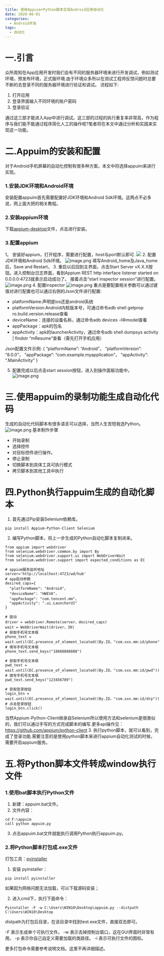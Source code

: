 ```yaml
---
title: 使用Appuim+Python脚本实现Android应用自动化
date: 2020-06-01
categories: 
  - Android开发
tags:
  - 自动化
---
```


# 一.引言
众所周知在App应用开发时我们会有不同的服务器环境来进行开发调试，例如测试环境，预发布环境，正式服环境.由于环境众多所以在测试工程师反馈问题时总要不断的去登录不同的服务器环境进行验证和调试。
流程如下:
1. 打开应用
2. 登录界面输入不同环境的账户密码
3. 登录验证

通过这三部才能进入App中进行调试。这三部的过程的执行重复率非常高，作为程序与我们能不能通过程序简化人工的操作呢?笔者将在本文中通过分析和实践来实现这一功能。

# 二.Appuim的安装和配置
对于Android手机屏幕的自动化控制有很多种方案。本文中将选择appuim来进行实现。

### 1.安装JDK环境和Android环境
安装配置appuim首先需要配置好JDK环境和Android Sdk环境。这两点不必多说，网上面大把的相关教程。

### 2.安装appium环境
下载[appium-desktop](https://github.com/appium/appium-desktop/releases)文件，点击进行安装。

### 3.配置appium
1。 安装好appium，打开程序，需要进行配置，host与port默认即可.
![](/images/d0f712c364c8a3d054af062e1f9c262f.webp)
2. 配置JDK环境和Android Sdk环境。
![image.png](/images/e95578bc216a6335f08f5dda715b6435.webp)
填写Android_home及Java_home后，Save and Restart，
3. 重启以后回到主界面，点击Start Server vX.X.X按钮。进入控制台日志界面，看到Appium REST http interface listener started on 0.0.0.0:4723就表示启动成功了。
接着点击“start inspector session”进行配置。
![image.png](/images/101a9e35ee5fce59554f46bb943f6d53.webp)
4. 配置inspector
![image.png](/images/b23373ccfeaf2f1fac77515f8b42b36e.webp)
重点是要配置相关参数可以通过键值对进行配置也可以通过右侧的Json文件进行配置:
- platformName:声明是ios还是android系统
- platformVersion:Android内核版本号，可通过命令adb shell getprop ro.build.version.release查看
- deviceName：连接的设备名称，通过命令adb devices -l中model查看
- appPackage：apk的包名
- appActivity：apk的launcherActivity，通过命令adb shell dumpsys activity | findstr “mResume”查看（需先打开手机应用）

Json配置文件示例:
{
“platformName”: “Android”，
“platformVersion”: “8.0.0”，
“appPackage”: “com.example.myapplication”，
“appActivity”: “.MainActivity”
}

5. 配置完成以后点击start session按钮，进入到操作面板功能中。
![image.png](/images/3a1f5f85e1d8e8b27e46f136eee00a14.webp)

# 三.使用appuim的录制功能生成自动化代码
生成的自动化代码脚本有很多语言可以选择，当然人生苦短我选Python。
![image.png](/images/4c33421cdc0627919ffc112c01005f24.webp)
基本制作步骤
- 开始录制
- 选择控件
- 对目标控件进行操作。
- 停止录制
- 切换脚本到具体工具可执行模式
- 拷贝脚本到其他工具中执行

# 四.Python执行appuim生成的自动化脚本
1. 首先通过Pip安装Selenium依赖库。
```
pip install Appium-Python-Client Selenium
```
2. 编写Python脚本，将上一步生成的Python自动化脚本复制进来。
```
from appium import webdriver
from selenium.webdriver.common.by import By
from selenium.webdriver.support.ui import WebDriverWait
from selenium.webdriver.support import expected_conditions as EC

# appium服务监听地址
server='http://localhost:4723/wd/hub'
# app启动参数
desired_caps={
  "platformName": "Android"，
  "deviceName": "HWEVA"，
  "appPackage": "com.tencent.mm"，
  "appActivity": ".ui.LauncherUI"
}

# 驱动
driver = webdriver.Remote(server，desired_caps)
wait = WebDriverWait(driver，30)
# 获取手机号文本框
phone_text = wait.until(EC.presence_of_element_located((By.ID，"com.xxx.mm:id/phone")))
# 填写手机号文本框
phone_text.send_keys("18888888888")

# 获取手机号文本框
pwd_text = wait.until(EC.presence_of_element_located((By.ID，"com.xxx.mm:id/pwd")))
# 填写手机号文本框
pwd_text.send_keys("123456789")

# 获取登录按钮
login_btn = wait.until(EC.presence_of_element_located((By.ID，"com.xxx.mm:id/drp")))
# 点击登录按钮
login_btn.click()
```
当然Appium-Python-Client继承自Selenium所以使用方法和selenium是很类似的，我们可以通过手写的方式完成脚本的编写.更多api操作见：https://github.com/appium/python-client
3. 执行python脚本，就可以看到，完成了登录功能.需要注意的是使用python脚本来进行appium自动化测试的时候，需要开启appium服务。


# 五.将Python脚本文件转成window执行文件
### 1.使用bat脚本执行Python文件
1. 新建：appuim.bat文件。
2. 文件内容：
```
cd F:\appuim
call python appuim.py
```
3. 点击appuim.bat文件就能执行调用Python执行appuim.py。
### 2.将Python脚本打包成.exe文件
打包工具：[pyinstaller](http://www.pyinstaller.org/)
1. 安装 pyinstaller：
```
pip install pyinstaller
```
如果因为网络问题无法加载，可以下载源码安装；

2. 进入cmd下，执行下面命令：
```
Pyinstaller -F -w C:\Users\WIN10\Desktop\appuim.py --distpath C:\Users\WIN10\Desktop
```
distpath为打包后目录，在该目录中找到test.exe文件，直接双击即可。

-F 表示生成单个可执行文件。
-w 表示去掉控制台窗口，这在GUI界面时非常有用。
-p 表示你自己自定义需要加载的类路径。
-i 表示可执行文件的图标。

更多打包命令需要参考说明文档，这里不再详细描述。